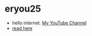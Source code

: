 # eryou25
+ hello internet. [My YouTube Channel](https://youtube.com/TheTimosp)
+ [read here](https://eryou25.github.io/eryou25.html)

